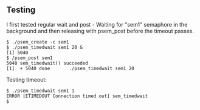 ## Testing

I first tested regular wait and post -
Waiting for "sem1" semaphore  in the background and then releasing with psem_post before the timeout passes.
```
$ ./psem_create -c sem1
$ ./psem_timedwait sem1 20 &
[1] 5040
$ /psem_post sem1
5040 sem_timedwait() succeeded
[1]  + 5040 done       ./psem_timedwait sem1 20
```

Testing timeout:
```
$ ./psem_timedwait sem1 1  
ERROR [ETIMEDOUT Connection timed out] sem_timedwait
$
```
